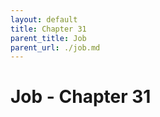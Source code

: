 ```yaml
---
layout: default
title: Chapter 31
parent_title: Job
parent_url: ./job.md
---
```


# Job - Chapter 31
